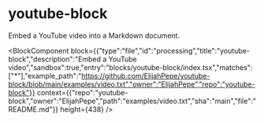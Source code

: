 # youtube-block

Embed a YouTube video into a Markdown document.

<BlockComponent block={{"type":"file","id":"processing","title":"youtube-block","description":"Embed a YouTube video","sandbox":true,"entry":"blocks/youtube-block/index.tsx","matches":["*"],"example_path":"https://github.com/ElijahPepe/youtube-block/blob/main/examples/video.txt","owner":"ElijahPepe","repo":"youtube-block"}} context={{"repo":"youtube-block","owner":"ElijahPepe","path":"examples/video.txt","sha":"main","file":"README.md"}} height={438} />